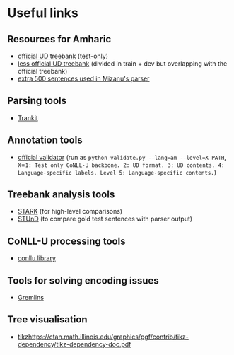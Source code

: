 # Useful links

## Resources for Amharic
- [official UD treebank](https://github.com/UniversalDependencies/UD_Amharic-ATT) (test-only)
- [less official UD treebank](https://github.com/Binyamephrem/Amharic-treebank) (divided in train + dev but overlapping with the official treebank)
- [extra 500 sentences used in Mizanu's parser](https://github.com/mizgithub/Amharic-Treebank-dataset)

## Parsing tools
- [Trankit](https://github.com/nlp-uoregon/trankit)

## Annotation tools
- [official validator](https://github.com/UniversalDependencies/tools/blob/master/validate.py) (run as `python validate.py --lang=am --level=X PATH`, `X`=`1: Test only CoNLL-U backbone. 2: UD format. 3: UD contents. 4: Language-specific labels. Level 5: Language-specific contents.`)

## Treebank analysis tools
- [STARK](https://github.com/clarinsi/STARK) (for high-level comparisons)
- [STUnD](https://harisont.github.io/STUnD/) (to compare gold test sentences with parser output)

## CoNLL-U processing tools
- [conllu library](https://github.com/EmilStenstrom/conllu)

## Tools for solving encoding issues
- [Gremlins](https://marketplace.visualstudio.com/items?itemName=nhoizey.gremlins)
## Tree visualisation
- [tikz](#tikz)https://ctan.math.illinois.edu/graphics/pgf/contrib/tikz-dependency/tikz-dependency-doc.pdf
